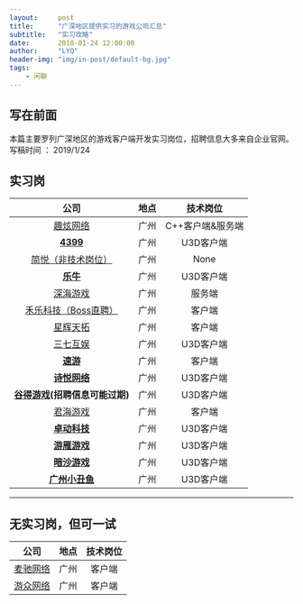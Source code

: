 ```yaml
---
layout:     post
title:      "广深地区提供实习的游戏公司汇总"
subtitle:   "实习攻略"
date:       2018-01-24 12:00:00
author:     "LYQ"
header-img: "img/in-post/default-bg.jpg"
tags:
    - 闲聊
---
```


## 写在前面

​本篇主要罗列广深地区的游戏客户端开发实习岗位，招聘信息大多来自企业官网。写稿时间 ： 2019/1/24



## 实习岗

|                             公司                             | 地点 |     技术岗位     |
| :----------------------------------------------------------: | :--: | :--------------: |
|    [趣炫网络](http://www.q-dazzle.com/campusrecruitment/)    | 广州 | C++客户端&服务端 |
| **[4399](http://web.4399.com/campus/yjsgw/kaifalei/#643394)** | 广州 |    U3D客户端     |
|       [简悦（非技术岗位）](https://ejoy.com/hire.html)       | 广州 |       None       |
|         **[乐牛](https://campus.leniu.com/#/lnjob)**         | 广州 |    U3D客户端     |
|      [深海游戏](http://zhaopin.deepseagame.com/campus)       | 广州 |      服务端      |
| [禾乐科技（Boss直聘）](https://www.zhipin.com/gongsir/330f9f5be599f9910HB-09u4.html?ka=company-jobs) | 广州 |      客户端      |
|   [星辉天拓](http://hr.rastargame.com/html/recruitment/#1)   | 广州 |      客户端      |
| [三七互娱](http://zhaopin.37.com/index.php?m=Home&c=campus&a=post_info&id=998) | 广州 |    U3D客户端     |
| **[速游](http://www.suyougame.com/school_job/detail_46.html)** | 广州 |      客户端      |
|    **[诗悦网络](http://www.shiyuegame.com/join/school/)**    | 广州 |    U3D客户端     |
| **[谷得游戏](http://www.good321.net/pc_recruitDetail.html?type=1&id=31)(招聘信息可能过期)** | 广州 |    U3D客户端     |
|         [君海游戏](http://www.ijunhai.com/_school/)          | 广州 |      客户端      |
| **[卓动科技](http://www.jodoinc.com/job/index.php?c=category&id=41)** | 广州 |    U3D客户端     |
|    **[游雁游戏](http://www.youyannet.com/index.php/job)**    | 广州 |    U3D客户端     |
|     **[暗沙游戏](http://www.game-as.com/xiaozhao.html)**     | 广州 |    U3D客户端     |
| **[广州小丑鱼](http://www.gznemo.com/index.php?m=content&c=index&a=show&catid=5&id=47)** | 广州 |    U3D客户端     |



---



## 无实习岗，但可一试

|                            公司                             | 地点 | 技术岗位 |
| :---------------------------------------------------------: | :--: | :------: |
|        [麦驰网络](http://www.yoyodao.cn/index.html)         | 广州 |  客户端  |
| [游众网络](http://www.uzone8.com/join/index?me_id=0&page=2) | 广州 |  客户端  |



​	

​	